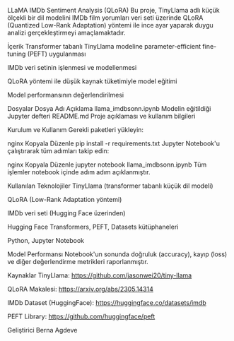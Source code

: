 LLaMA IMDb Sentiment Analysis (QLoRA)
Bu proje, TinyLlama adlı küçük ölçekli bir dil modelini IMDb film yorumları veri seti üzerinde QLoRA (Quantized Low-Rank Adaptation) yöntemi ile ince ayar yaparak duygu analizi gerçekleştirmeyi amaçlamaktadır.

İçerik
Transformer tabanlı TinyLlama modeline parameter-efficient fine-tuning (PEFT) uygulanması

IMDb veri setinin işlenmesi ve modellenmesi

QLoRA yöntemi ile düşük kaynak tüketimiyle model eğitimi

Model performansının değerlendirilmesi

Dosyalar
Dosya Adı	Açıklama
llama_imdbsonn.ipynb	Modelin eğitildiği Jupyter defteri
README.md	Proje açıklaması ve kullanım bilgileri

Kurulum ve Kullanım
Gerekli paketleri yükleyin:

nginx
Kopyala
Düzenle
pip install -r requirements.txt
Jupyter Notebook'u çalıştırarak tüm adımları takip edin:

nginx
Kopyala
Düzenle
jupyter notebook llama_imdbsonn.ipynb
Tüm işlemler notebook içinde adım adım açıklanmıştır.

Kullanılan Teknolojiler
TinyLlama (transformer tabanlı küçük dil modeli)

QLoRA (Low-Rank Adaptation yöntemi)

IMDb veri seti (Hugging Face üzerinden)

Hugging Face Transformers, PEFT, Datasets kütüphaneleri

Python, Jupyter Notebook

Model Performansı
Notebook'un sonunda doğruluk (accuracy), kayıp (loss) ve diğer değerlendirme metrikleri raporlanmıştır.

Kaynaklar
TinyLlama: https://github.com/jasonwei20/tiny-llama

QLoRA Makalesi: https://arxiv.org/abs/2305.14314

IMDb Dataset (HuggingFace): https://huggingface.co/datasets/imdb

PEFT Library: https://github.com/huggingface/peft

Geliştirici
Berna Agdeve
